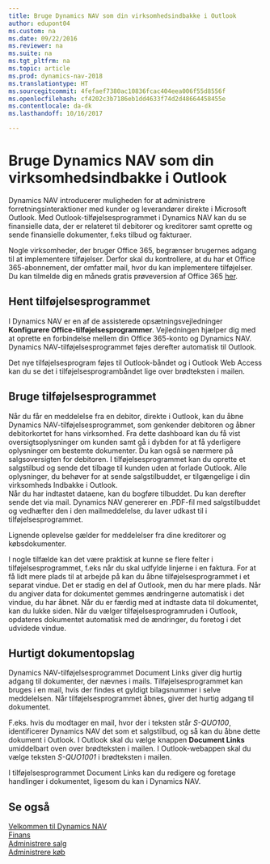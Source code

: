 ```yaml
---
title: Bruge Dynamics NAV som din virksomhedsindbakke i Outlook
author: edupont04
ms.custom: na
ms.date: 09/22/2016
ms.reviewer: na
ms.suite: na
ms.tgt_pltfrm: na
ms.topic: article
ms.prod: dynamics-nav-2018
ms.translationtype: HT
ms.sourcegitcommit: 4fefaef7380ac10836fcac404eea006f55d8556f
ms.openlocfilehash: cf4202c3b7186eb1dd4633f74d2d48664458455e
ms.contentlocale: da-dk
ms.lasthandoff: 10/16/2017

---
```


# <a name="using-dynamics-nav-as-your-business-inbox-in-outlook"></a>Bruge Dynamics NAV som din virksomhedsindbakke i Outlook
Dynamics NAV introducerer muligheden for at administrere forretningsinteraktioner med kunder og leverandører direkte i Microsoft Outlook. Med Outlook-tilføjelsesprogrammet i Dynamics NAV kan du se finansielle data, der er relateret til debitorer og kreditorer samt oprette og sende finansielle dokumenter, f.eks tilbud og fakturaer.  

Nogle virksomheder, der bruger Office 365, begrænser brugernes adgang til at implementere tilføjelser. Derfor skal du kontrollere, at du har et Office 365-abonnement, der omfatter mail, hvor du kan implementere tilføjelser. Du kan tilmelde dig en måneds gratis prøveversion af Office 365 [her](https://products.office.com/try).  

## <a name="get-the-add-in"></a>Hent tilføjelsesprogrammet
I Dynamics NAV er en af de assisterede opsætningsvejledninger **Konfigurere Office-tilføjelsesprogrammer**. Vejledningen hjælper dig med at oprette en forbindelse mellem din Office 365-konto og Dynamics NAV. Dynamics NAV-tilføjelsesprogrammet føjes derefter automatisk til Outlook.  

Det nye tilføjelsesprogram føjes til Outlook-båndet og i Outlook Web Access kan du se det i tilføjelsesprogrambåndet lige over brødteksten i mailen.  

## <a name="using-the-add-in"></a>Bruge tilføjelsesprogrammet
Når du får en meddelelse fra en debitor, direkte i Outlook, kan du åbne Dynamics NAV-tilføjelsesprogrammet, som genkender debitoren og åbner debitorkortet for hans virksomhed. Fra dette dashboard kan du få vist oversigtsoplysninger om kunden samt gå i dybden for at få yderligere oplysninger om bestemte dokumenter. Du kan også se nærmere på salgsoversigten for debitoren.
I tilføjelsesprogrammet kan du oprette et salgstilbud og sende det tilbage til kunden uden at forlade Outlook. Alle oplysninger, du behøver for at sende salgstilbuddet, er tilgængelige i din virksomheds Indbakke i Outlook.  
Når du har indtastet dataene, kan du bogføre tilbuddet. Du kan derefter sende det via mail. Dynamics NAV genererer en .PDF-fil med salgstilbuddet og vedhæfter den i den mailmeddelelse, du laver udkast til i tilføjelsesprogrammet.  

Lignende oplevelse gælder for meddelelser fra dine kreditorer og købsdokumenter.  

I nogle tilfælde kan det være praktisk at kunne se flere felter i tilføjelsesprogrammet, f.eks når du skal udfylde linjerne i en faktura. For at få lidt mere plads til at arbejde på kan du åbne tilføjelsesprogrammet i et separat vindue. Det er stadig en del af Outlook, men du har mere plads. Når du angiver data for dokumentet gemmes ændringerne automatisk i det vindue, du har åbnet. Når du er færdig med at indtaste data til dokumentet, kan du lukke siden. Når du vælger tilføjelsesprogramruden i Outlook, opdateres dokumentet automatisk med de ændringer, du foretog i det udvidede vindue.  

## <a name="quick-document-lookup"></a>Hurtigt dokumentopslag
Dynamics NAV-tilføjelsesprogrammet Document Links giver dig hurtig adgang til dokumenter, der nævnes i mails. Tilføjelsesprogrammet kan bruges i en mail, hvis der findes et gyldigt bilagsnummer i selve meddelelsen. Når tilføjelsesprogrammet åbnes, giver det hurtig adgang til dokumentet.  

F.eks. hvis du modtager en mail, hvor der i teksten står *S-QUO100*, identificerer Dynamics NAV det som et salgstilbud, og så kan du åbne dette dokument i Outlook. I Outlook skal du vælge knappen **Document Links** umiddelbart oven over brødteksten i mailen. I Outlook-webappen skal du vælge teksten *S-QUO1001* i brødteksten i mailen.  

I tilføjelsesprogrammet Document Links kan du redigere og foretage handlinger i dokumentet, ligesom du kan i Dynamics NAV.

## <a name="see-also"></a>Se også
[Velkommen til Dynamics NAV](across-get-started.md)  
[Finans](finance.md)  
[Administrere salg](sales-manage-sales.md)  
[Administrere køb](purchasing-manage-purchasing.md)  

